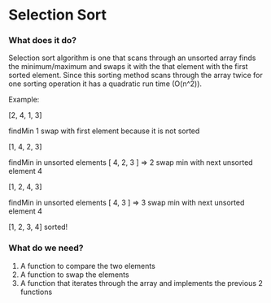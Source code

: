 # Selection Sort

### What does it do?
Selection sort algorithm is one that scans through an unsorted array finds the minimum/maximum and swaps it with the that element with the first sorted element. Since this sorting method scans through the array twice for one sorting operation it has a quadratic run time (O(n^2)).

Example:

[2, 4, 1, 3]

findMin 1
swap with first element because it is not sorted

[1, 4, 2, 3]

findMin in unsorted elements [ 4, 2, 3 ] => 2
swap min with next unsorted element 4

[1, 2, 4, 3]

findMin in unsorted elements [ 4, 3 ] => 3
swap min with next unsorted element 4

[1, 2, 3, 4] sorted!

### What do we need?
1. A function to compare the two elements
2. A function to swap the elements
3. A function that iterates through the array and implements the previous 2 functions
